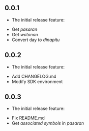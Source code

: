 ## 0.0.1
* The initial release feature:
 - Get *pasaran*
 - Get *wotonan*
 - Convert day to *dinapitu*

## 0.0.2
* The initial release feature:
 - Add CHANGELOG.md
 - Modify SDK environment

## 0.0.3
* The initial release feature:
 - Fix README.md
 - Get *associated symbols* in *pasaran*